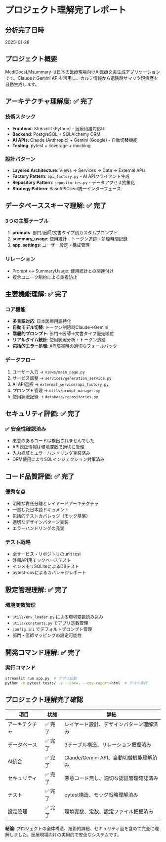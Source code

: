 # プロジェクト理解完了レポート

## 分析完了日時
2025-01-28

## プロジェクト概要
MediDocsLMsummary は日本の医療現場向けAI医療文書生成アプリケーションです。ClaudeとGemini APIを活用し、カルテ情報から退院時サマリや現病歴を自動生成します。

## アーキテクチャ理解度: ✅ 完了

### 技術スタック
- **Frontend**: Streamlit (Python) - 医療用語対応UI
- **Backend**: PostgreSQL + SQLAlchemy ORM
- **AI APIs**: Claude (Anthropic) + Gemini (Google) - 自動切替機能
- **Testing**: pytest + coverage + mocking

### 設計パターン
- **Layered Architecture**: Views → Services → Data → External APIs
- **Factory Pattern**: `api_factory.py` - AI APIクライアント生成
- **Repository Pattern**: `repositories.py` - データアクセス抽象化
- **Strategy Pattern**: BaseAPIClient統一インターフェース

## データベーススキーマ理解: ✅ 完了

### 3つの主要テーブル
1. **prompts**: 部門/医師/文書タイプ別カスタムプロンプト
2. **summary_usage**: 使用統計・トークン追跡・処理時間記録
3. **app_settings**: ユーザー設定・構成管理

### リレーション
- Prompt ↔ SummaryUsage: 使用統計との関連付け
- 複合ユニーク制約による重複防止

## 主要機能理解: ✅ 完了

### コア機能
- **多言語対応**: 日本医療用語特化
- **自動モデル切替**: トークン制限時Claude→Gemini
- **階層的プロンプト**: 部門→医師→文書タイプ優先順位
- **リアルタイム統計**: 使用状況分析・トークン追跡
- **包括的エラー処理**: API障害時の適切なフォールバック

### データフロー
1. ユーザー入力 → `views/main_page.py`
2. サービス調整 → `services/generation_service.py`  
3. AI API選択 → `external_service/api_factory.py`
4. プロンプト管理 → `utils/prompt_manager.py`
5. 使用状況記録 → `database/repositories.py`

## セキュリティ評価: ✅ 完了

### ✅ 安全性確認済み
- 悪意のあるコードは検出されませんでした
- API認証情報は環境変数で適切に管理
- 入力検証とエラーハンドリング実装済み
- ORM使用によりSQLインジェクション対策済み

## コード品質評価: ✅ 完了

### 優秀な点
- 明確な責任分離とレイヤードアーキテクチャ
- 一貫した日本語ドキュメント
- 包括的テストカバレッジ（モック基盤）
- 適切なデザインパターン実装
- エラーハンドリングの充実

### テスト戦略
- 全サービス・リポジトリのunit test
- 外部API用モックベーステスト  
- インメモリSQLiteによるDBテスト
- pytest-covによるカバレッジレポート

## 設定管理理解: ✅ 完了

### 環境変数管理
- `utils/env_loader.py` による環境変数読み込み
- `utils/constants.py` でアプリ定数管理
- `config.ini` でデフォルトプロンプト管理
- 部門・医師マッピングの設定可能性

## 開発コマンド理解: ✅ 完了

### 実行コマンド
```bash
streamlit run app.py  # アプリ起動
python -m pytest tests/ -v --cov=. --cov-report=html  # テスト実行
```

## プロジェクト理解完了確認

| 項目 | 状態 | 詳細 |
|------|------|------|
| アーキテクチャ | ✅ 完了 | レイヤード設計、デザインパターン理解済み |
| データベース | ✅ 完了 | 3テーブル構造、リレーション把握済み |
| AI統合 | ✅ 完了 | Claude/Gemini API、自動切替機能理解済み |
| セキュリティ | ✅ 完了 | 悪意コード無し、適切な認証管理確認済み |
| テスト | ✅ 完了 | pytest構造、モック戦略理解済み |
| 設定管理 | ✅ 完了 | 環境変数、定数、設定ファイル把握済み |

**結論**: プロジェクトの全体構造、技術的詳細、セキュリティ面を含めて完全に理解しました。医療現場向けの実用的で安全なシステムです。